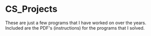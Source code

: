 # CS_Projects
These are just a few programs that I have worked on over the years. 
Included are the PDF's (instructions) for the programs that I solved. 
